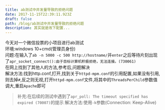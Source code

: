 ```yaml
---
title: ab测试中并发量导致的拒绝问题
date: 2017-11-15T22:39:11.923Z
draft: false
path: /blog/ab测试中并发量导致的拒绝问题
description: 其实就是改下配置...
---
```


今天对一个微信投票的小项目进行ab测试  
环境:windows 10+cmd(管理员身份)  
问题:在输入了`ab -n 5000 -c 500 http://hostname/`并`enter`之后等待片刻出现了`apr_socket_connect():由于目标计算机积极拒绝，无法连接。(730061)`  
在网上找到了其他人的方法,参考后,问题解决  
解决方法:找到http.conf,打开,找到关于`httpd-mpm.conf`的引用配置,如果没有引用,则去掉`#`,反之则无视,打开`httpd-mpm.conf`文件,将其中的`ThreadsPerChild`参数值调大,重启`Apache`即可

> 补充:在后续的测试中遇到了`apr_poll: The timeout specified has expired (70007)`的提示
解决方法:使用`-k`参数(Connection: Keep-Alive)
